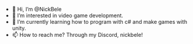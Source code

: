 - 👋 Hi, I’m @NickBele
- 👀 I’m interested in video game development.
- 🌱 I’m currently learning how to program with c# and make games with unity.
- 📫 How to reach me? Through my Discord, nickbele!

<!---
NickBele/NickBele is a ✨ special ✨ repository because its `README.md` (this file) appears on your GitHub profile.
You can click the Preview link to take a look at your changes.
--->
